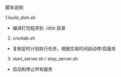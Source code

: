 
脚本说明:

1.build_dish.sh 

* 编译打包程序到 ./dist 目录 

2. crontab.sh 
* 复制定时计划执行任务，根据交易时间自动停/启服务

3. start_server.sh / stop_server.sh 
* 启动和停止所有服务


